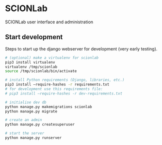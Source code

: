 # SCIONLab
SCIONLab user interface and administration

## Start development

Steps to start up the django webserver for development (very early testing).

```bash
# (optional) make a virtualenv for scionlab
pip3 install virtualenv
virtualenv /tmp/scionlab
source /tmp/scionlab/bin/activate

# install Python requirements (Django, libraries, etc.)
pip3 install –require-hashes -r requirements.txt
# for development use this requirements file:
# pip3 install –require-hashes -r dev-requirements.txt

# initialise dev db
python manage.py makemigrations scionlab
python manage.py migrate

# create an admin
python manage.py createsuperuser

# start the server
python manage.py runserver
```

